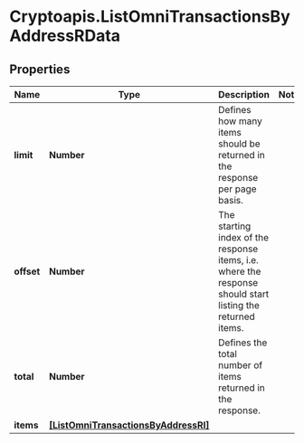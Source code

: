 # Cryptoapis.ListOmniTransactionsByAddressRData

## Properties

Name | Type | Description | Notes
------------ | ------------- | ------------- | -------------
**limit** | **Number** | Defines how many items should be returned in the response per page basis. | 
**offset** | **Number** | The starting index of the response items, i.e. where the response should start listing the returned items. | 
**total** | **Number** | Defines the total number of items returned in the response. | 
**items** | [**[ListOmniTransactionsByAddressRI]**](ListOmniTransactionsByAddressRI.md) |  | 


